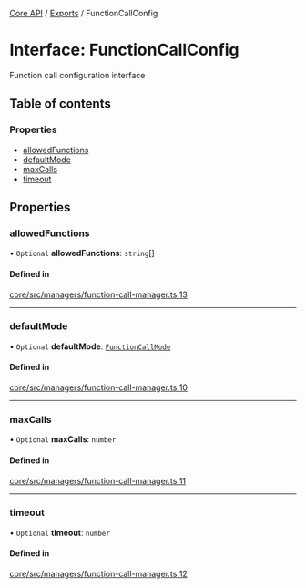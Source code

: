<!-- 
 ⚠️  AUTO-GENERATED FILE - DO NOT EDIT MANUALLY
 This file is automatically generated by scripts/docs-generator.js
 To make changes, edit the source TypeScript files or update the generator script
-->

[Core API](../../) / [Exports](../modules) / FunctionCallConfig

# Interface: FunctionCallConfig

Function call configuration interface

## Table of contents

### Properties

- [allowedFunctions](FunctionCallConfig#allowedfunctions)
- [defaultMode](FunctionCallConfig#defaultmode)
- [maxCalls](FunctionCallConfig#maxcalls)
- [timeout](FunctionCallConfig#timeout)

## Properties

### allowedFunctions

• `Optional` **allowedFunctions**: `string`[]

#### Defined in

[core/src/managers/function-call-manager.ts:13](https://github.com/woojubb/robota/blob/b0cf7aa96e615a2c6055b8b6239ad3905ce992d6/packages/core/src/managers/function-call-manager.ts#L13)

___

### defaultMode

• `Optional` **defaultMode**: [`FunctionCallMode`](../modules#functioncallmode)

#### Defined in

[core/src/managers/function-call-manager.ts:10](https://github.com/woojubb/robota/blob/b0cf7aa96e615a2c6055b8b6239ad3905ce992d6/packages/core/src/managers/function-call-manager.ts#L10)

___

### maxCalls

• `Optional` **maxCalls**: `number`

#### Defined in

[core/src/managers/function-call-manager.ts:11](https://github.com/woojubb/robota/blob/b0cf7aa96e615a2c6055b8b6239ad3905ce992d6/packages/core/src/managers/function-call-manager.ts#L11)

___

### timeout

• `Optional` **timeout**: `number`

#### Defined in

[core/src/managers/function-call-manager.ts:12](https://github.com/woojubb/robota/blob/b0cf7aa96e615a2c6055b8b6239ad3905ce992d6/packages/core/src/managers/function-call-manager.ts#L12)
